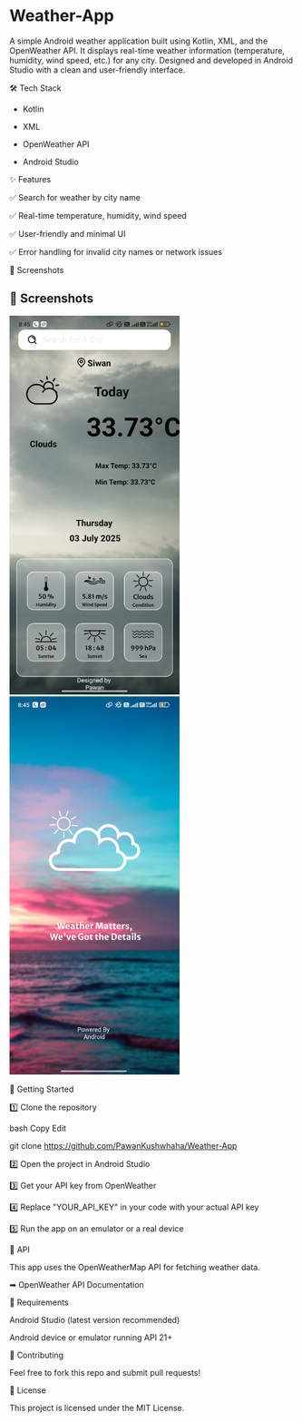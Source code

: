 # Weather-App


A simple Android weather application built using Kotlin, XML, and the OpenWeather API. It displays real-time weather information (temperature, humidity, wind speed, etc.) for any city. Designed and developed in Android Studio with a clean and user-friendly interface.

🛠️ Tech Stack

* Kotlin

* XML

* OpenWeather API

* Android Studio

✨ Features

✅ Search for weather by city name

✅ Real-time temperature, humidity, wind speed

✅ User-friendly and minimal UI

✅ Error handling for invalid city names or network issues

📸 Screenshots

## 📸 Screenshots

<img src="screenshot1.jpg" alt="Weather App Home" width="300"/>

<img src="screenshot2.jpg" alt="Search Weather" width="300"/>


🚀 Getting Started

1️⃣ Clone the repository

bash
Copy
Edit

git clone https://github.com/PawanKushwhaha/Weather-App

2️⃣ Open the project in Android Studio

3️⃣ Get your API key from OpenWeather

4️⃣ Replace "YOUR_API_KEY" in your code with your actual API key

5️⃣ Run the app on an emulator or a real device

🔑 API

This app uses the OpenWeatherMap API for fetching weather data.

➡ OpenWeather API Documentation

📌 Requirements

Android Studio (latest version recommended)

Android device or emulator running API 21+

🤝 Contributing

Feel free to fork this repo and submit pull requests!

📄 License

This project is licensed under the MIT License.
